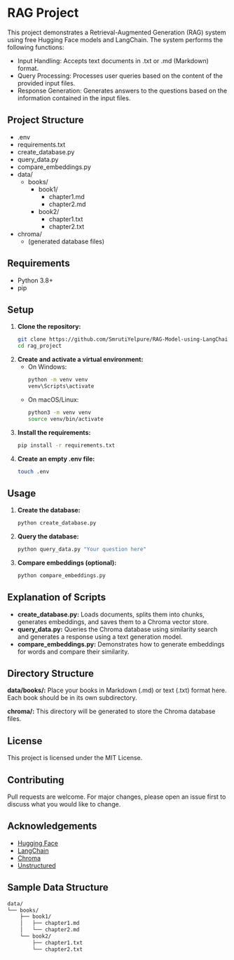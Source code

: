 # RAG Project

This project demonstrates a Retrieval-Augmented Generation (RAG) system using free Hugging Face models and LangChain. The system performs the following functions:
<ul>
<li>Input Handling: Accepts text documents in .txt or .md (Markdown) format.</li>
<li>Query Processing: Processes user queries based on the content of the provided input files.</li>
<li>Response Generation: Generates answers to the questions based on the information contained in the input files.</li>
</ul>

## Project Structure
<ul>
  <li>.env</li>
  <li>requirements.txt</li>
  <li>create_database.py</li>
  <li>query_data.py</li>
  <li>compare_embeddings.py</li>
  <li>data/
    <ul>
      <li>books/
        <ul>
          <li>book1/
            <ul>
              <li>chapter1.md</li>
              <li>chapter2.md</li>
            </ul>
          </li>
          <li>book2/
            <ul>
              <li>chapter1.txt</li>
              <li>chapter2.txt</li>
            </ul>
          </li>
        </ul>
      </li>
    </ul>
  </li>
  <li>chroma/
    <ul>
      <li>(generated database files)</li>
    </ul>
  </li>
</ul>

## Requirements
<ul>
  <li>Python 3.8+</li>
  <li>pip</li>
</ul>

## Setup
1. **Clone the repository:**
    ```sh
    git clone https://github.com/SmrutiYelpure/RAG-Model-using-LangChain.git
    cd rag_project
    ```
2. **Create and activate a virtual environment:**
    - On Windows:
        ```sh
        python -m venv venv
        venv\Scripts\activate
        ```
    - On macOS/Linux:
        ```sh
        python3 -m venv venv
        source venv/bin/activate
        ```
3. **Install the requirements:**
    ```sh
    pip install -r requirements.txt
    ```
4. **Create an empty .env file:**
    ```sh
    touch .env
    ```

## Usage
1. **Create the database:**
    ```sh
    python create_database.py
    ```
2. **Query the database:**
    ```sh
    python query_data.py "Your question here"
    ```
3. **Compare embeddings (optional):**
    ```sh
    python compare_embeddings.py
    ```

## Explanation of Scripts
<ul>
  <li><strong>create_database.py:</strong> Loads documents, splits them into chunks, generates embeddings, and saves them to a Chroma vector store.</li>
  <li><strong>query_data.py:</strong> Queries the Chroma database using similarity search and generates a response using a text generation model.</li>
  <li><strong>compare_embeddings.py:</strong> Demonstrates how to generate embeddings for words and compare their similarity.</li>
</ul>

## Directory Structure
<p><strong>data/books/:</strong> Place your books in Markdown (.md) or text (.txt) format here. Each book should be in its own subdirectory.</p>
<p><strong>chroma/:</strong> This directory will be generated to store the Chroma database files.</p>


## License
This project is licensed under the MIT License.

## Contributing
Pull requests are welcome. For major changes, please open an issue first to discuss what you would like to change.

## Acknowledgements
<ul>
  <li><a href="https://huggingface.co/">Hugging Face</a></li>
  <li><a href="https://github.com/hwchase17/langchain">LangChain</a></li>
  <li><a href="https://github.com/chroma-core/chroma">Chroma</a></li>
  <li><a href="https://github.com/Unstructured-IO/unstructured">Unstructured</a></li>
</ul>

## Sample Data Structure
```sh
data/
└── books/
    ├── book1/
    │   ├── chapter1.md
    │   └── chapter2.md
    └── book2/
        ├── chapter1.txt
        └── chapter2.txt
